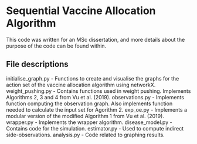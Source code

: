 # Sequential Vaccine Allocation Algorithm

This code was written for an MSc dissertation, and more details about the purpose of the code can be found within.

## File descriptions
initialise_graph.py - Functions to create and visualise the graphs for the action set of the vaccine allocation algorithm using networkX. 
weight_pushing.py - Contains functions used in weight pushing. Implements Algorithms 2, 3 and 4 from Vu et al. (2019).
observations.py - Implements function computing the observation graph. Also implements function needed to calculate the input set for Agorithm 2.
exp_oe.py - Implements a modular version of the modified Algorithm 1 from Vu et al. (2019).
wrapper.py - Implements the wrapper algorithm.
disease_model.py - Contains code for the simulation.
estimator.py - Used to compute indirect side-observations.
analysis.py - Code related to graphing results.
